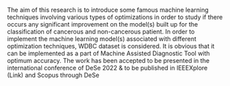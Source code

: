 The aim of this research is to introduce some famous machine learning techniques involving various types of optimizations in order to study if there occurs any significant improvement on the model(s) built up for the classification of cancerous and non-cancerous patient. In order to implement the machine learning model(s) associated with different optimization techniques, WDBC dataset is considered. It is obvious that it can be implemented as a part of Machine Assisted Diagnostic Tool with optimum accuracy. The work has been accepted to be presented in the international conference of DeSe 2022 & to be published in IEEEXplore (Link) and Scopus through DeSe
